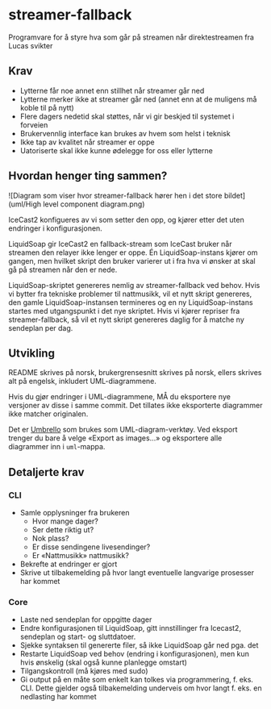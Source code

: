 # streamer-fallback

Programvare for å styre hva som går på streamen når direktestreamen fra Lucas svikter

## Krav

* Lytterne får noe annet enn stillhet når streamer går ned
* Lytterne merker ikke at streamer går ned (annet enn at de muligens må koble til på nytt)
* Flere dagers nedetid skal støttes, når vi gir beskjed til systemet i forveien
* Brukervennlig interface kan brukes av hvem som helst i teknisk
* Ikke tap av kvalitet når streamer er oppe
* Uatoriserte skal ikke kunne ødelegge for oss eller lytterne

## Hvordan henger ting sammen?

![Diagram som viser hvor streamer-fallback hører hen i det store bildet](uml/High level component diagram.png)

IceCast2 konfigueres av vi som setter den opp, og kjører etter det uten endringer i konfigurasjonen.

LiquidSoap gir IceCast2 en fallback-stream som IceCast bruker når streamen den relayer ikke lenger
er oppe. Én LiquidSoap-instans kjører om gangen, men hvilket skript den bruker varierer ut i fra
hva vi ønsker at skal gå på streamen når den er nede.

LiquidSoap-skriptet genereres nemlig av streamer-fallback ved behov. Hvis vi bytter fra tekniske problemer
til nattmusikk, vil et nytt skript genereres, den gamle LiquidSoap-instansen termineres og en ny
LiquidSoap-instans startes med utgangspunkt i det nye skriptet. Hvis vi kjører repriser fra streamer-fallback,
så vil et nytt skript genereres daglig for å matche ny sendeplan per dag.

## Utvikling

README skrives på norsk, brukergrensesnitt skrives på norsk, ellers skrives alt på engelsk, inkludert UML-diagrammene.

Hvis du gjør endringer i UML-diagrammene, MÅ du eksportere nye versjoner av disse i samme commit. Det tillates ikke
eksporterte diagrammer ikke matcher originalen.

Det er [Umbrello](https://umbrello.kde.org/) som brukes som UML-diagram-verktøy. Ved eksport trenger du bare å velge «Export as images…» og
eksportere alle diagrammer inn i `uml`-mappa.

## Detaljerte krav

### CLI

* Samle opplysninger fra brukeren
  * Hvor mange dager?
  * Ser dette riktig ut?
  * Nok plass?
  * Er disse sendingene livesendinger?
  * Er «Nattmusikk» nattmusikk?
* Bekrefte at endringer er gjort
* Skrive ut tilbakemelding på hvor langt eventuelle langvarige prosesser har kommet

### Core

* Laste ned sendeplan for oppgitte dager
* Endre konfigurasjonen til LiquidSoap, gitt innstillinger fra Icecast2, sendeplan og start- og sluttdatoer.
* Sjekke syntaksen til genererte filer, så ikke LiquidSoap går ned pga. det
* Restarte LiquidSoap ved behov (endring i konfigurasjonen), men kun hvis ønskelig (skal også kunne planlegge omstart)
* Tilgangskontroll (må kjøres med sudo)
* Gi output på en måte som enkelt kan tolkes via programmering, f. eks. CLI. Dette gjelder også tilbakemelding
  underveis om hvor langt f. eks. en nedlasting har kommet

